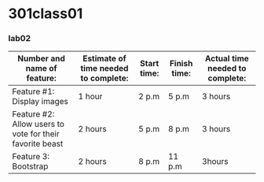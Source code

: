 # 301class01
### lab02

Number and name of feature:|Estimate of time needed to complete:|Start time:|Finish time:|Actual time needed to complete:
----------|--------|------|----|------
Feature #1: Display images | 1 hour |2 p.m|5 p.m|3 hours
Feature #2: Allow users to vote for their favorite beast| 2 hours |5 p.m|8 p.m|3 hours
Feature 3: Bootstrap| 2 hours |8 p.m|11 p.m|3hours